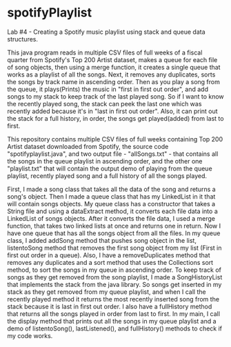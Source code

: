# spotifyPlaylist
Lab #4 - Creating a Spotify music playlist using stack and queue data structures.

This java program reads in multiple CSV files of full weeks of a fiscal quarter from Spotify's Top 200 Artist dataset, makes a queue for each file of song objects, then using a merge function, it creates a single queue that works as a playlist of all the songs. Next, it removes any duplicates, sorts the songs by track name in ascending order. Then as you play a song from the queue, it plays(Prints) the music in "first in first out order", and add songs to my stack to keep track of the last played song. So if I want to know the recently played song, the stack can peek the last one which was recently added because it's in "last in first out order". Also, it can print out the stack for a full history, in order, the songs get played(added) from last to first.

This repository contains multiple CSV files of full weeks containing Top 200 Artist dataset downloaded from Spotify, the source code "spotifyplaylist.java", and two output file - "allSongs.txt" - that contains all the songs in the queue playlist in ascending order, and the other one "playlist.txt" that will contain the output demo of playing from the queue playlist, recently played song and a full history of all the songs played.

First, I made a song class that takes all the data of the song and returns a song's object. Then I made a queue class that has my LinkedList in it that will contain songs objects. My queue class has a constructor that takes a String file and using a dataExtract method, it converts each file data into a LinkedList of songs objects. After it converts the file data, I used a merge function, that takes two linked lists at once and returns one in return. Now I have one queue that has all the songs object from all the files. In my queue class, I added addSong method that pushes song object in the list, listentoSong method that removes the first song object from my list (First in first out order in a queue). Also, I have a removeDuplicates method that removes any duplicates and a sort method that uses the Collections sort method, to sort the songs in my queue in ascending order. To keep track of songs as they get removed from the song playlist, I made a SongHistoryList that implements the stack from the java library. So songs get inserted in my stack as they get removed from my queue playlist, and when I call the recently played method it returns the most recently inserted song from the stack because it is last in first out order. I also have a fullHistory method that returns all the songs played in order from last to first. In my main, I call the display method that prints out all the songs in my queue playlist and a demo of listentoSong(), lastListened(), and fullHistory() methods to check if my code works.

